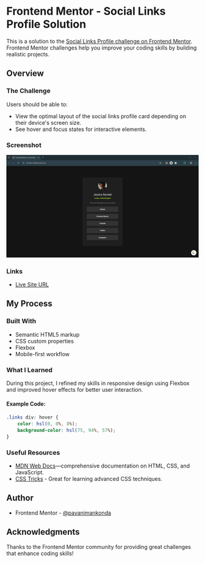 # Frontend Mentor - Social Links Profile Solution

This is a solution to the [Social Links Profile challenge on Frontend Mentor](https://www.frontendmentor.io/challenges/social-links-profile-UG32l9m6d). Frontend Mentor challenges help you improve your coding skills by building realistic projects.

## Overview

### The Challenge

Users should be able to:

- View the optimal layout of the social links profile card depending on their device's screen size.
- See hover and focus states for interactive elements.

### Screenshot

![Social Links Profile Screenshot](./Screenshot.png)



### Links

- [Live Site URL](https://pavanimankonda.github.io/Social-Links-Profile/)

## My Process

### Built With

- Semantic HTML5 markup
- CSS custom properties
- Flexbox
- Mobile-first workflow

### What I Learned

During this project, I refined my skills in responsive design using Flexbox and improved hover effects for better user interaction.

#### Example Code:

```css
.links div: hover {
    color: hsl(0, 0%, 8%);
    background-color: hsl(75, 94%, 57%);
}
```

### Useful Resources

- [MDN Web Docs](https://developer.mozilla.org/)—comprehensive documentation on HTML, CSS, and JavaScript.
- [CSS Tricks](https://css-tricks.com/) - Great for learning advanced CSS techniques.

## Author

- Frontend Mentor - [@pavanimankonda](https://www.frontendmentor.io/profile/yourusername)

## Acknowledgments

Thanks to the Frontend Mentor community for providing great challenges that enhance coding skills!

